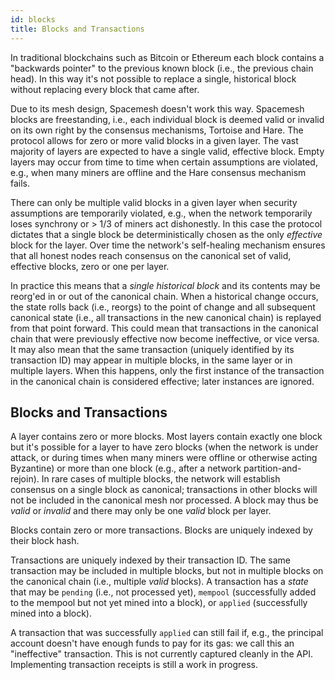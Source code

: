 ```yaml
---
id: blocks
title: Blocks and Transactions
---
```


In traditional blockchains such as Bitcoin or Ethereum each block contains a "backwards pointer" to the previous known block (i.e., the previous chain head). In this way it's not possible to replace a single, historical block without replacing every block that came after.

Due to its mesh design, Spacemesh doesn't work this way. Spacemesh blocks are freestanding, i.e., each individual block is deemed valid or invalid on its own right by the consensus mechanisms, Tortoise and Hare. The protocol allows for zero or more valid blocks in a given layer. The vast majority of layers are expected to have a single valid, effective block. Empty layers may occur from time to time when certain assumptions are violated, e.g., when many miners are offline and the Hare consensus mechanism fails.

There can only be multiple valid blocks in a given layer when security assumptions are temporarily violated, e.g., when the network temporarily loses synchrony or > 1/3 of miners act dishonestly. In this case the protocol dictates that a single block be deterministically chosen as the only _effective_ block for the layer. Over time the network's self-healing mechanism ensures that all honest nodes reach consensus on the canonical set of valid, effective blocks, zero or one per layer.

In practice this means that a _single historical block_ and its contents may be reorg'ed in or out of the canonical chain. When a historical change occurs, the state rolls back (i.e., reorgs) to the point of change and all subsequent canonical state (i.e., all transactions in the new canonical chain) is replayed from that point forward. This could mean that transactions in the canonical chain that were previously effective now become ineffective, or vice versa. It may also mean that the same transaction (uniquely identified by its transaction ID) may appear in multiple blocks, in the same layer or in multiple layers. When this happens, only the first instance of the transaction in the canonical chain is considered effective; later instances are ignored.

## Blocks and Transactions

A layer contains zero or more blocks. Most layers contain exactly one block but it's possible for a layer to have zero blocks (when the network is under attack, or during times when many miners were offline or otherwise acting Byzantine) or more than one block (e.g., after a network partition-and-rejoin). In rare cases of multiple blocks, the network will establish consensus on a single block as canonical; transactions in other blocks will not be included in the canonical mesh nor processed. A block may thus be _valid_ or _invalid_ and there may only be one _valid_ block per layer.

Blocks contain zero or more transactions. Blocks are uniquely indexed by their block hash.

Transactions are uniquely indexed by their transaction ID. The same transaction may be included in multiple blocks, but not in multiple blocks on the canonical chain (i.e., multiple _valid_ blocks). A transaction has a _state_ that may be `pending` (i.e., not processed yet), `mempool` (successfully added to the mempool but not yet mined into a block), or `applied` (successfully mined into a block).

A transaction that was successfully `applied` can still fail if, e.g., the principal account doesn't have enough funds to pay for its gas: we call this an "ineffective" transaction. This is not currently captured cleanly in the API. Implementing transaction receipts is still a work in progress.
